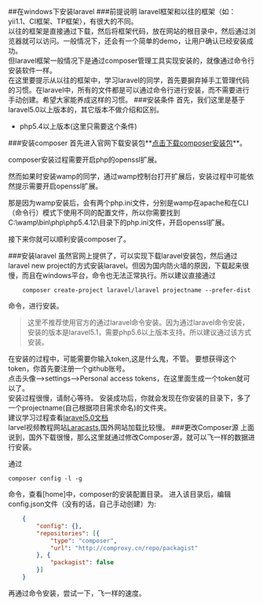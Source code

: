 ##在windows下安装laravel
###前提说明
laravel框架和以往的框架（如：yii1.1、CI框架、TP框架），有很大的不同。  
以往的框架是直接通过下载，然后将框架代码，放在网站的根目录中，然后通过浏览器就可以访问。一般情况下，还会有一个简单的demo，让用户确认已经安装成功。  
但laravel框架一般情况下是通过composer管理工具实现安装的，就像通过命令行安装软件一样。  
在这里要提示从以往的框架中，学习laravel的同学，首先要摒弃掉手工管理代码的习惯。在laravel中，所有的文件都是可以通过命令行进行安装，而不需要进行手动创建。希望大家能养成这样的习惯。
###安装条件
首先，我们这里是基于laravel5.0以上版本的，其它版本不做介绍和区别。

- php5.4以上版本(这里只需要这个条件)

###安装composer
首先进入官网下载安装包**[点击下载composer安装包](https://getcomposer.org/Composer-Setup.exe)**。

composer安装过程需要开启php的openssl扩展。

然而如果时安装wamp的同学，通过wamp控制台打开扩展后，安装过程中可能依然提示需要开启openssl扩展。

那是因为wamp安装后，会有两个php.ini文件，分别是wamp在apache和在CLI（命令行）模式下使用不同的配置文件，所以你需要找到C:\wamp\bin\php\php5.4.12\目录下的php.ini文件，开启openssl扩展。

接下来你就可以顺利安装composer了。

###安装laravel
虽然官网上提供了，可以实现下载laravel安装包，然后通过laravel new project的方式安装laravel。但因为国内防火墙的原因，下载起来很慢，而且在windows平台，命令也无法正常执行。所以建议直接通过  

```shell
    composer create-project laravel/laravel projectname --prefer-dist
```
命令，进行安装。

>这里不推荐使用官方的通过laravel命令安装。因为通过laravel命令安装，安装的版本是laravel5.1，需要php5.6以上版本支持。所以建议通过该方式安装。


在安装的过程中，可能需要你输入token,这是什么鬼，不管。
要想获得这个token，你首先要注册一个github账号。  
点击头像-->settings-->Personal access tokens，在这里面生成一个token就可以了。  
安装过程很慢，请耐心等待。
安装成功后，你就会发现在你安装的目录下，多了一个projectname(自己根据项目需求命名)的文件夹。  
建议学习过程查看[laravel5.0文档](http://www.golaravel.com/laravel/docs/5.0/)  
larvel视频教程网站[Laracasts](https://laracasts.com),国外网站加载比较慢。
###更改Composer源
上面说到，国外下载很慢，那么这里就通过修改Composer源，就可以飞一样的数据进行安装。

通过

```shell
composer config -l -g
```
命令，查看[home]中，composer的安装配置目录。
进入该目录后，编辑config.json文件（没有的话，自己手动创建）为:

```json
    {
        "config": {},
    	"repositories": [{
            "type": "composer",
            "url": "http://comproxy.cn/repo/packagist"
        }, {
            "packagist": false
        }]
    }
```
再通过命令安装，尝试一下，飞一样的速度。